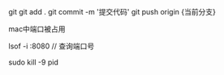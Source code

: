 git
 git add .
 git commit -m '提交代码'
 git push origin {当前分支}

mac中端口被占用

lsof -i :8080 // 查询端口号

sudo kill -9 pid
